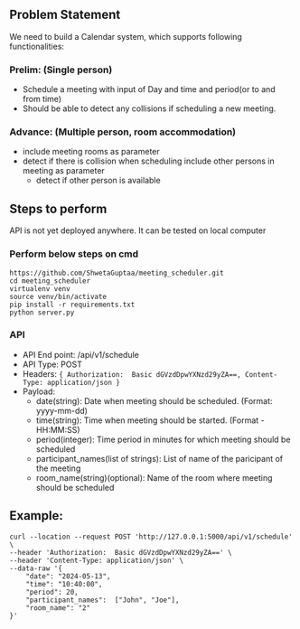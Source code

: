 ## Problem Statement

We need to build a Calendar system, which supports following functionalities:

### Prelim: (Single person)
- Schedule a meeting with input of Day and time and period(or to and from time)
- Should be able to detect any collisions if scheduling a new meeting.

### Advance: (Multiple person, room accommodation)
- include meeting rooms as parameter
- detect if there is collision when scheduling
include other persons in meeting as parameter
   - detect if other person is available



## Steps to perform
API is not yet deployed anywhere. It can be tested on local computer

### Perform below steps on cmd
```
https://github.com/ShwetaGuptaa/meeting_scheduler.git
cd meeting_scheduler
virtualenv venv
source venv/bin/activate
pip install -r requirements.txt
python server.py
```

### API

- API End point: /api/v1/schedule
- API Type: POST
- Headers: 
`{
Authorization:  Basic dGVzdDpwYXNzd29yZA==,
Content-Type: application/json
}`
- Payload:
  - date(string): Date when meeting should be scheduled.  (Format: yyyy-mm-dd)
  - time(string): Time when meeting should be started. (Format - HH:MM:SS)
  - period(integer): Time period in minutes for which meeting should be scheduled
  - participant_names(list of strings): List of name of the paricipant of the meeting
  - room_name(string)(optional): Name of the room where meeting should be scheduled




## Example:
```
curl --location --request POST 'http://127.0.0.1:5000/api/v1/schedule' \
--header 'Authorization:  Basic dGVzdDpwYXNzd29yZA==' \
--header 'Content-Type: application/json' \
--data-raw '{
    "date": "2024-05-13",
    "time": "10:40:00",
    "period": 20,
    "participant_names":  ["John", "Joe"],
    "room_name": "2"
}'
```
